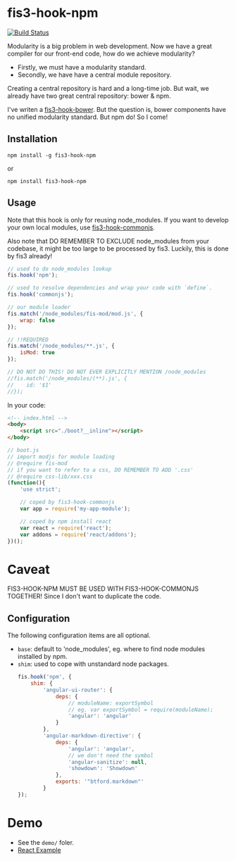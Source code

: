 # fis3-hook-npm
[![Build Status](https://travis-ci.org/qqiangwu/fis3-hook-npm.svg?branch=master)](https://travis-ci.org/qqiangwu/fis3-hook-npm)

Modularity is a big problem in web development. Now we have a great compiler for our front-end code, how do we achieve modularity?

+ Firstly, we must have a modularity standard.
+ Secondly, we have have a central module repository.

Creating a central repository is hard and a long-time job. But wait, we already have two great central repository: bower & npm.

I've writen a [fis3-hook-bower](https://www.npmjs.com/package/fis3-hook-bower). But the question is, bower components have no unified modularity standard. But npm do! So I come!

## Installation
```
npm install -g fis3-hook-npm
```
or

```
npm install fis3-hook-npm
```

## Usage
Note that this hook is only for reusing node_modules. If you want to develop your own local modules, use [fis3-hook-commonjs](https://github.com/fex-team/fis3-hook-commonjs).

Also note that DO REMEMBER TO EXCLUDE node_modules from your codebase, it might be too large to be processed by fis3. Luckily, this is done by fis3 already!

```js
// used to do node_modules lookup
fis.hook('npm');

// used to resolve dependencies and wrap your code with `define`.
fis.hook('commonjs');

// our module loader
fis.match('/node_modules/fis-mod/mod.js', {
    wrap: false
});

// !!REQUIRED
fis.match('/node_modules/**.js', {
    isMod: true
});

// DO NOT DO THIS! DO NOT EVER EXPLICITLY MENTION /node_modules
//fis.match('/node_modules/(**).js', {
//    id: '$1'
//});
```

In your code:
```html
<!-- index.html -->
<body>
    <script src="./boot?__inline"></script>
</body>
```

```js
// boot.js
// import modjs for module loading
// @require fis-mod
// if you want to refer to a css, DO REMEMBER TO ADD '.css'
// @require css-lib/xxx.css
(function(){
    'use strict';

    // coped by fis3-hook-commonjs
    var app = require('my-app-module');

    // coped by npm install react
    var react = require('react');
    var addons = require('react/addons');
})();
```

# Caveat
FIS3-HOOK-NPM MUST BE USED WITH FIS3-HOOK-COMMONJS TOGETHER! Since I don't want to duplicate the code.

## Configuration
The following configuration items are all optional.

+ `base`: default to 'node_modules', eg. where to find node modules installed by npm.
+ `shim`: used to cope with unstandard node packages.
    ```js
    fis.hook('npm', {
        shim: {
            'angular-ui-router': {
                deps: {
                    // moduleName: exportSymbol
                    // eg. var exportSymbol = require(moduleName);
                    'angular': 'angular'
                }
            },
            'angular-markdown-directive': {
                deps: {
                    'angular': 'angular',
                    // we don't need the symbol
                    'angular-sanitize': null,
                    'showdown': 'Showdown'
                },
                exports: '"btford.markdown"'
            }
    });
    ```

# Demo
+ See the `demo/` foler.
+ [React Example](https://github.com/qqiangwu/site)
